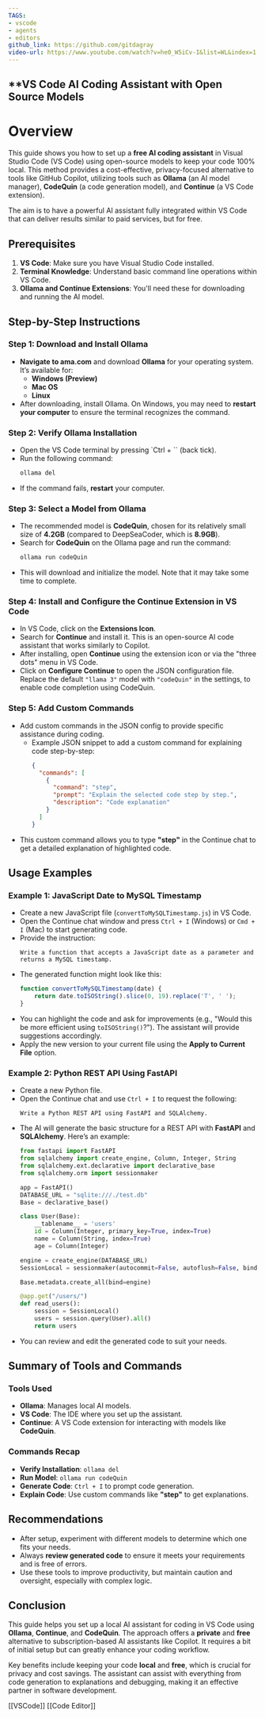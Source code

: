 ```yaml
---
TAGS:
- vscode
- agents
- editors
github_link: https://github.com/gitdagray
video-url: https://www.youtube.com/watch?v=he0_W5iCv-I&list=WL&index=1
---
```


## **VS Code AI Coding Assistant with Open Source Models

# Overview

This guide shows you how to set up a **free AI coding assistant** in Visual Studio Code (VS Code) using open-source models to keep your code 100% local. This method provides a cost-effective, privacy-focused alternative to tools like GitHub Copilot, utilizing tools such as **Ollama** (an AI model manager), **CodeQuin** (a code generation model), and **Continue** (a VS Code extension).

The aim is to have a powerful AI assistant fully integrated within VS Code that can deliver results similar to paid services, but for free.

## Prerequisites

1. **VS Code**: Make sure you have Visual Studio Code installed.
2. **Terminal Knowledge**: Understand basic command line operations within VS Code.
3. **Ollama and Continue Extensions**: You'll need these for downloading and running the AI model.

## Step-by-Step Instructions

### Step 1: Download and Install Ollama

- **Navigate to ama.com** and download **Ollama** for your operating system. It’s available for:
  - **Windows (Preview)**
  - **Mac OS**
  - **Linux**
- After downloading, install Ollama. On Windows, you may need to **restart your computer** to ensure the terminal recognizes the command.

### Step 2: Verify Ollama Installation

- Open the VS Code terminal by pressing `Ctrl + \`` (back tick).
- Run the following command:
  ```bash
  ollama del
  ```
- If the command fails, **restart** your computer.

### Step 3: Select a Model from Ollama

- The recommended model is **CodeQuin**, chosen for its relatively small size of **4.2GB** (compared to DeepSeaCoder, which is **8.9GB**).
- Search for **CodeQuin** on the Ollama page and run the command:
  ```bash
  ollama run codeQuin
  ```
- This will download and initialize the model. Note that it may take some time to complete.

### Step 4: Install and Configure the Continue Extension in VS Code

- In VS Code, click on the **Extensions Icon**.
- Search for **Continue** and install it. This is an open-source AI code assistant that works similarly to Copilot.
- After installing, open **Continue** using the extension icon or via the "three dots" menu in VS Code.
- Click on **Configure Continue** to open the JSON configuration file. Replace the default `"llama 3"` model with `"codeQuin"` in the settings, to enable code completion using CodeQuin.

### Step 5: Add Custom Commands

- Add custom commands in the JSON config to provide specific assistance during coding.
  - Example JSON snippet to add a custom command for explaining code step-by-step:
    ```json
    {
      "commands": [
        {
          "command": "step",
          "prompt": "Explain the selected code step by step.",
          "description": "Code explanation"
        }
      ]
    }
    ```
- This custom command allows you to type **"step"** in the Continue chat to get a detailed explanation of highlighted code.

## Usage Examples

### Example 1: JavaScript Date to MySQL Timestamp

- Create a new JavaScript file (`convertToMySQLTimestamp.js`) in VS Code.
- Open the Continue chat window and press `Ctrl + I` (Windows) or `Cmd + I` (Mac) to start generating code.
- Provide the instruction:
  ```
  Write a function that accepts a JavaScript date as a parameter and returns a MySQL timestamp.
  ```
- The generated function might look like this:
  ```javascript
  function convertToMySQLTimestamp(date) {
      return date.toISOString().slice(0, 19).replace('T', ' ');
  }
  ```
- You can highlight the code and ask for improvements (e.g., "Would this be more efficient using `toISOString()`?"). The assistant will provide suggestions accordingly.
- Apply the new version to your current file using the **Apply to Current File** option.

### Example 2: Python REST API Using FastAPI

- Create a new Python file.
- Open the Continue chat and use `Ctrl + I` to request the following:
  ```
  Write a Python REST API using FastAPI and SQLAlchemy.
  ```
- The AI will generate the basic structure for a REST API with **FastAPI** and **SQLAlchemy**. Here’s an example:
  ```python
  from fastapi import FastAPI
  from sqlalchemy import create_engine, Column, Integer, String
  from sqlalchemy.ext.declarative import declarative_base
  from sqlalchemy.orm import sessionmaker

  app = FastAPI()
  DATABASE_URL = "sqlite:///./test.db"
  Base = declarative_base()

  class User(Base):
      __tablename__ = 'users'
      id = Column(Integer, primary_key=True, index=True)
      name = Column(String, index=True)
      age = Column(Integer)

  engine = create_engine(DATABASE_URL)
  SessionLocal = sessionmaker(autocommit=False, autoflush=False, bind=engine)

  Base.metadata.create_all(bind=engine)

  @app.get("/users/")
  def read_users():
      session = SessionLocal()
      users = session.query(User).all()
      return users
  ```
- You can review and edit the generated code to suit your needs.

## Summary of Tools and Commands

### Tools Used

- **Ollama**: Manages local AI models.
- **VS Code**: The IDE where you set up the assistant.
- **Continue**: A VS Code extension for interacting with models like **CodeQuin**.

### Commands Recap

- **Verify Installation**: `ollama del`
- **Run Model**: `ollama run codeQuin`
- **Generate Code**: `Ctrl + I` to prompt code generation.
- **Explain Code**: Use custom commands like **"step"** to get explanations.

## Recommendations

- After setup, experiment with different models to determine which one fits your needs.
- Always **review generated code** to ensure it meets your requirements and is free of errors.
- Use these tools to improve productivity, but maintain caution and oversight, especially with complex logic.

## Conclusion

This guide helps you set up a local AI assistant for coding in VS Code using **Ollama**, **Continue**, and **CodeQuin**. The approach offers a **private** and **free** alternative to subscription-based AI assistants like Copilot. It requires a bit of initial setup but can greatly enhance your coding workflow.

Key benefits include keeping your code **local** and **free**, which is crucial for privacy and cost savings. The assistant can assist with everything from code generation to explanations and debugging, making it an effective partner in software development.

[[VSCode]]  [[Code Editor]]